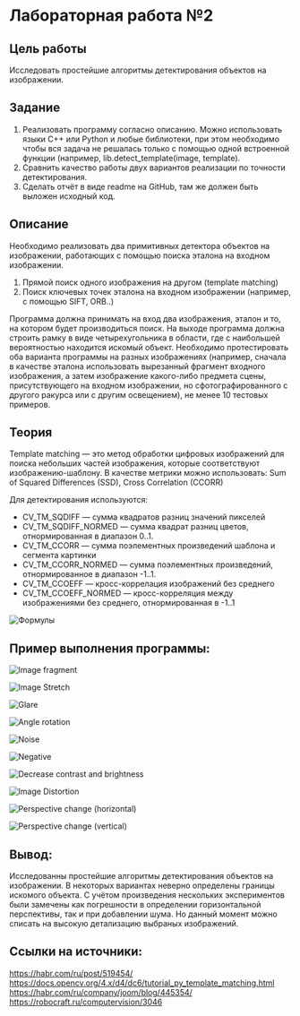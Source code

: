 # Лабораторная работа №2

## 

## Цель работы
Исследовать простейшие алгоритмы детектирования объектов на изображении.

## Задание
  1. Реализовать программу согласно описанию. Можно использовать языки C++ или Python и любые библиотеки, при этом необходимо чтобы вся задача не решалась только с помощью одной встроенной функции (например, lib.detect_template(image, template).
  2.  Сравнить качество работы двух вариантов реализации по точности детектирования.
  3. Сделать отчёт в виде readme на GitHub, там же должен быть выложен исходный код.

## Описание
  Необходимо реализовать два примитивных детектора объектов на изображении, работающих с помощью поиска эталона на входном изображении.
  1. Прямой поиск одного изображения на другом (template matching)
  2. Поиск ключевых точек эталона на входном изображении (например, с помощью SIFT, ORB..)

Программа должна принимать на вход два изображения, эталон и то, на котором будет производиться поиск. На выходе программа должна строить рамку в виде четырехугольника в области, где с наибольшей вероятностью находится искомый объект. Необходимо протестировать оба варианта программы на разных изображениях (например, сначала в качестве эталона использовать вырезанный фрагмент входного изображения, а затем изображение какого-либо предмета сцены, присутствующего на входном изображении, но сфотографированного с другого ракурса или с другим освещением), не менее 10 тестовых примеров.

## Теория
Template matching — это метод обработки цифровых изображений для поиска небольших частей изображения, которые соответствуют изображению-шаблону. 
В качестве метрики можно использовать: Sum of Squared Differences (SSD), Cross Correlation (CCORR)

Для детектирования используются:
 - CV_TM_SQDIFF — сумма квадратов разниц значений пикселей
 - CV_TM_SQDIFF_NORMED — сумма квадрат разниц цветов, отнормированная в диапазон 0..1.
 - CV_TM_CCORR — сумма поэлементных произведений шаблона и сегмента картинки
 - CV_TM_CCORR_NORMED — сумма поэлементных произведений, отнормированное в диапазон -1..1.
 - CV_TM_CCOEFF — кросс-коррелация изображений без среднего
 - CV_TM_CCOEFF_NORMED — кросс-корреляция между изображениями без среднего, отнормированная в -1..1 

![Формулы](imgs/fromula.png)

## Пример выполнения программы:

![Image fragment](results/output_1.png)

![Image Stretch](results/output_2.png)

![Glare](results/output_3.png)

![Angle rotation](results/output_4.png)

![Noise](results/output_5.png)

![Negative](results/output_6.png)

![Decrease contrast and brightness](results/output_7.png)

![Image Distortion](results/output_8.png)

![Perspective change (horizontal)](results/output_9.png)

![Perspective change (vertical)](results/output_10.png)


## Вывод:
Исследованны простейшие алгоритмы детектирования объектов на изображении. В некоторых вариантах неверно определены границы искомого объекта. С учётом произведения нескольких экспериментов были замечены как погрешности в определении горизонтальной перспективы, так и при добавлении шума. Но данный момент можно списать на высокую детализацию выбраных изображений. 


## Ссылки на источники: 
https://habr.com/ru/post/519454/
https://docs.opencv.org/4.x/d4/dc6/tutorial_py_template_matching.html
https://habr.com/ru/company/joom/blog/445354/
https://robocraft.ru/computervision/3046
